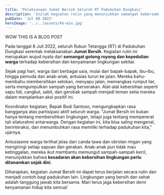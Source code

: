 ```yaml
---
title: 'Pelaksanaan Jumat Bersih Seluruh RT Padukuhan Dungkasi'
description: 'Inilah kegiatan rutin yang menunjukkan semangat kebersamaan warga Padukuhan Dungkasi.'
pubDate: 'Jul 08 2022'
heroImage: '../../assets/kk-min.jpg'
---
```


WOW THIS IS A BLOG POST

Pada tanggal 8 Juli 2022, seluruh Rukun Tetangga (RT) di Padukuhan Dungkasi serentak melaksanakan **Jumat Bersih**. Kegiatan rutin ini merupakan wujud nyata dari **semangat gotong royong dan kepedulian warga** terhadap kebersihan dan kenyamanan lingkungan sekitar.

Sejak pagi hari, warga dari berbagai usia, mulai dari bapak-bapak, ibu-ibu, hingga pemuda dan anak-anak, antusias turun ke jalan. Mereka bahu-membahu membersihkan selokan, menyapu jalan, memangkas rumput liar, serta mengumpulkan sampah yang berserakan. Alat-alat kebersihan seperti sapu lidi, cangkul, sabit, dan gerobak sampah menjadi teman setia mereka dalam menjalankan aksi positif ini.

Koordinator kegiatan, Bapak Budi Santoso, mengungkapkan rasa bangganya atas partisipasi aktif seluruh warga. "Jumat Bersih ini bukan hanya tentang membersihkan lingkungan, tetapi juga tentang mempererat tali silaturahmi antarwarga. Dengan kegiatan ini, kita bisa saling mengenal, berinteraksi, dan menumbuhkan rasa memiliki terhadap padukuhan kita," ujarnya.

Antusiasme warga terlihat jelas dari canda tawa dan obrolan ringan yang mengiringi setiap sapuan dan gerakan. Anak-anak pun tidak mau ketinggalan, mereka ikut membantu memungut sampah-sampah kecil, menunjukkan bahwa **kesadaran akan kebersihan lingkungan perlu ditanamkan sejak dini**.

Diharapkan, kegiatan Jumat Bersih ini dapat terus berjalan secara rutin dan menjadi contoh bagi padukuhan lain. Lingkungan yang bersih dan sehat adalah tanggung jawab kita bersama. Mari terus jaga kebersihan demi kenyamanan hidup kita semua!
